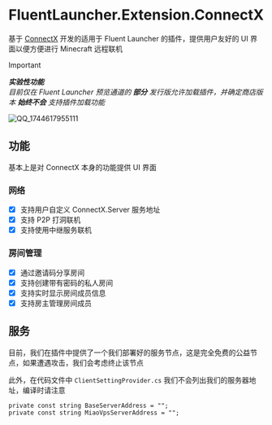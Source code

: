 # FluentLauncher.Extension.ConnectX
基于 [ConnectX](https://github.com/Corona-Studio/ConnectX/blob/main/README_CN.md) 开发的适用于 Fluent Launcher 的插件，提供用户友好的 UI 界面以便方便进行 Minecraft 远程联机

> [!IMPORTANT] 
> _**实验性功能**_  
> _目前仅在 Fluent Launcher 预览通道的 **部分** 发行版允许加载插件，并确定商店版本 **始终不会** 支持插件加载功能_  

![QQ_1744617955111](https://github.com/user-attachments/assets/849d93d7-5ef8-4a74-8ff4-475717db53e7)

## 功能
基本上是对 ConnectX 本身的功能提供 UI 界面

### 网络
- [x] 支持用户自定义 ConnectX.Server 服务地址
- [x] 支持 P2P 打洞联机
- [x] 支持使用中继服务联机

### 房间管理
- [x] 通过邀请码分享房间
- [x] 支持创建带有密码的私人房间
- [x] 支持实时显示房间成员信息
- [x] 支持房主管理房间成员

## 服务
目前，我们在插件中提供了一个我们部署好的服务节点，这是完全免费的公益节点，如果遭遇攻击，我们会考虑终止该节点  

此外，在代码文件中 `ClientSettingProvider.cs` 我们不会列出我们的服务器地址，编译时请注意  

``` CSharp
private const string BaseServerAddress = "";
private const string MiaoVpsServerAddress = "";
```
